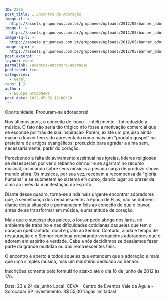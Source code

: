 ```yaml
---
ID: 2385
post_title: I Encontro de Adoração
image-xl: >
  https://assets.gruponews.com.br/gruponews/uploads/2012/05/banner_adoracao2012.jpg
image-l: >
  https://assets.gruponews.com.br/gruponews/uploads/2012/05/banner_adoracao2012.jpg
image-sq-l: >
  https://assets.gruponews.com.br/gruponews/uploads/2012/05/banner_adoracao2012.jpg
image-sq-m: >
  https://assets.gruponews.com.br/gruponews/uploads/2012/05/banner_adoracao2012-720x320.jpg
post_excerpt: ""
layout: event
permalink: /eventos/encontro-adoracao
published: true
categories:
  - Geral
tags: [ ]
author:
  - Equipe GrupoNews
post_date: 2012-05-02 12:00:10
---
```

Oportunidade: Procuram-se adoradores!

Nos últimos anos, o conceito de louvor - infelizmente - foi reduzido à música. O fato não seria tão trágico não fosse a motivação comercial que se esconde por trás de sua inspiração. Porém, existe um prejuízo ainda maior: o louvor tem sido apresentado como mais um "produto gospel" na prateleira de artigos evangélicos, produzido para agradar a alma sem, necessariamente, partir do coração.

Percebendo a falta do avivamento espiritual nas igrejas, líderes religiosos se desesperam por ver o rebanho diminuir e se agarram no recurso musical, colocando sobre seus músicos a pesada carga de produzir shows mundo afora. Os músicos, por sua vez, recebem a recompensa da "glória humana" e se submetem ao sistema em curso, dando lugar ao prazer da alma ao invés da manifestação do Espírito.

Diante desse quadro, torna-se ainda mais urgente encontrar adoradores que, à semelhança dos remanescentes à época de Elias, não se dobrem diante desta situação e permaneçam fiéis ao conceito de que o louvor, antes de se transformar em música, é uma atitude de coração.

Mais que o sucesso dos palcos, o louvor pede abrigo nos lares, no ambiente de trabalho e nas dificuldades cotidianas daqueles que tem o coração quebrantado, dócil e grato ao Senhor. Contudo, ainda é tempo de restauração e o Senhor continua procurando verdadeiros adoradores que o adorem em espírito e verdade. Cabe a nós decidirmos se desejamos fazer parte da grande multidão ou dos remanescentes fiéis.

O encontro é aberto a todos àqueles que entendem que a adoração é mais que uma simples música, mas um ministério dedicado ao Senhor.

Inscrições somente pelo formulário abaixo até o dia 18 de junho de 2012 às 17h.

Data: 23 e 24 de junho
Local: CEVA - Centro de Eventos Vale da Águia - Sorocaba/ SP
Investimento: R$ 55,00
Vagas limitadas!